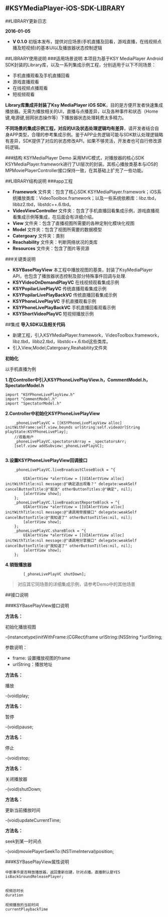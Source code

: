 #KSYMediaPlayer-iOS-SDK-LIBRARY
---
##LIBRARY更新日志
  
**2016-01-05**

  -   **V 0.1.0** 初版本发布，提供对应场景(手机直播及回看，游戏直播，在线视频点播及短视频)的基本UI以及播放器状态控制逻辑

##LIBRARY使用说明
###适用场景说明
本项目为基于KSY MediaPlayer Android SDK封装的Library库，以及一系列集成示例工程，分别适用于以下不同场景：

* 手机直播观看及手机直播回看
* 游戏直播观看
* 在线视频点播观看
* 短视频观看

**Library库集成并封装了Ksy MediaPlayer iOS SDK**，目的是方便开发者快速集成播放器。无需为播放相关的UI，直播与点播差异，以及各种事件和状态（Home键,电源键,弱网状态操作等）下播放器状态处理耗费太多精力。

**不同场景的集成示例工程，对应的UI及状态处理逻辑均有差异**，请开发者结合自身APP类型，合理的参考集成示例。鉴于APP业务逻辑可能与SDK默认处理逻辑略有差异，SDK提供了对应的状态修改API，如果不够灵活，开发者也可自行修改源码逻辑。

###结构
KSYMediaPlayer Demo 采用MVC模式，对播放器的核心SDK KSYMediaPlayer.framework进行了UI层次的封装。其核心播放类基本与iOS的MPMoviePlayerController接口保持一致，在其基础上扩充了一些功能。

##LIBRARY结构说明
###app工程

- **Framework** 文件夹：包含了核心SDK KSYMediaPlayer.framework；iOS系统播放类库：VideoToolbox.framework；以及一些系统依赖库：libz.tbd，libbz2.tbd，libstdc++.6.tbd。
- **VideoViewController** 文件夹：包含了手机直播回看集成示例，游戏直播观看集成示例等集成，在后面会有详细介绍。
- **View** 文件夹：包含了直播视图所需要的各种定制化模块化视图
- **Model** 文件夹：包含了视图所需要的数据模型
- **Catergoary** 文件夹：类别
- **Reachability** 文件夹：判断网络状况的类库
- **Resources** 文件夹：包含了图片等资源

###关键类说明
- **KSYBasePlayView** 本工程中播放视图的基类，封装了KsyMediaPlayer API，也包含了播放器状态控制及部分特殊事件回调与处理.
- **KSYVideoOnDemandPlayVC** 	在线视频观看集成示例
- **KSYPopilarLivePlayVC**		传统直播观看集成示例
- **KSYPopilarLivePlayBackVC**	传统直播回看集成示例
- **KSYPhoneLivePlayVC**		手机直播观看示例
- **KSYPhoneLivePlayBackVC**	手机直播回看观看示例
- **KSYShortVideoPlayVC**		短视频播放示例

##集成
**导入SDK以及相关代码**

- 新建工程，引入KSYMediaPlayer.framework，VideoToolbox.framework，libz.tbd，libbz2.tbd，libstdc++.6.tbd这些类库。
- 引入View,Model,Catergoary,Reahabitity文件夹

**初始化**

以手机直播为例

**1.在Controller中引入KSYPhoneLivePlayView.h，CommentModel.h，SpectatorModel.h**

```
import "KSYPhoneLivePlayView.h"
import "CommentModel.h"
import "SpectatorModel.h"

```

**2.Controller中初始化KSYPhoneLivePlayView**

```
    _phoneLivePlayVC = [[KSYPhoneLivePlayView alloc] initWithFrame:self.view.bounds urlString:self.videoUrlString playState:KSYPhoneLivePlay];
    //观看用户
    _phoneLivePlayVC.spectatorsArray = _spectatorsArr;
	[self.view addSubview:_phoneLivePlayVC];


```

**3.设置KSYPhoneLivePlayView回调接口**

```
    _phoneLivePlayVC.liveBroadcastCloseBlock = ^{
        
        UIAlertView *alertView = [[UIAlertView alloc] initWithTitle:nil message:@"确定退出观看？" delegate:weakSelf cancelButtonTitle:@"取消" otherButtonTitles:@"确定", nil];
        [alertView show];
    };
    _phoneLivePlayVC.liveBroadcastReporteBlock = ^{
        UIAlertView *alertView = [[UIAlertView alloc] initWithTitle:nil message:@"请调用举报接口" delegate:weakSelf cancelButtonTitle:@"我知道了" otherButtonTitles:nil, nil];
        [alertView show];
    };
    _phoneLivePlayVC.shareBlock = ^{
        UIAlertView *alertView = [[UIAlertView alloc] initWithTitle:nil message:@"请调用分享接口" delegate:weakSelf cancelButtonTitle:@"我知道了" otherButtonTitles:nil, nil];
        [alertView show];
    };

```

**4.销毁播放器**

```
        [_phoneLivePlayVC shutDown];

```

> 对应其它同场景的详细集成示例，请参考Demo中的其他场景


##接口说明

###KSYBasePlayView接口说明

**方法名：**

初始化播放视图

-(instancetype)initWithFrame:(CGRect)frame urlString:(NSString *)urlString;

参数说明：

- frame: 设置播放视图的frame
- urlString：播放地址

**方法名：**

播放

-(void)play;

**方法名：**

暂停

-(void)pause;

**方法名：**

停止

-(void)stop;

**方法名：**

关闭播放器

-(void)shutDown;

**方法名：**

更新当前播放时间

-(void)updateCurrentTime;

**方法名：**

seek到某一时间点

-(void)moviePlayerSeekTo:(NSTimeInterval)position;

###KSYBasePlayView属性说明

```
中断事件是否释放播放器，返回重新创建，针对点播。直播默认是YES
isBackGroundReleasePlayer;


```
```
视频总时长
duration

```

```
视频播放的当前时间
currentPlaybackTime

```









